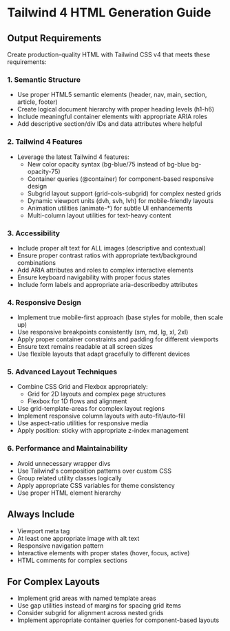 
# Tailwind 4 HTML Generation Guide

## Output Requirements

Create production-quality HTML with Tailwind CSS v4 that meets these requirements:

### 1. Semantic Structure
- Use proper HTML5 semantic elements (header, nav, main, section, article, footer)
- Create logical document hierarchy with proper heading levels (h1-h6)
- Include meaningful container elements with appropriate ARIA roles
- Add descriptive section/div IDs and data attributes where helpful

### 2. Tailwind 4 Features
- Leverage the latest Tailwind 4 features:
  - New color opacity syntax (bg-blue/75 instead of bg-blue bg-opacity-75)
  - Container queries (@container) for component-based responsive design
  - Subgrid layout support (grid-cols-subgrid) for complex nested grids
  - Dynamic viewport units (dvh, svh, lvh) for mobile-friendly layouts
  - Animation utilities (animate-*) for subtle UI enhancements
  - Multi-column layout utilities for text-heavy content

### 3. Accessibility
- Include proper alt text for ALL images (descriptive and contextual)
- Ensure proper contrast ratios with appropriate text/background combinations
- Add ARIA attributes and roles to complex interactive elements
- Ensure keyboard navigability with proper focus states
- Include form labels and appropriate aria-describedby attributes

### 4. Responsive Design
- Implement true mobile-first approach (base styles for mobile, then scale up)
- Use responsive breakpoints consistently (sm, md, lg, xl, 2xl)
- Apply proper container constraints and padding for different viewports
- Ensure text remains readable at all screen sizes
- Use flexible layouts that adapt gracefully to different devices

### 5. Advanced Layout Techniques
- Combine CSS Grid and Flexbox appropriately:
  - Grid for 2D layouts and complex page structures
  - Flexbox for 1D flows and alignment
- Use grid-template-areas for complex layout regions
- Implement responsive column layouts with auto-fit/auto-fill
- Use aspect-ratio utilities for responsive media
- Apply position: sticky with appropriate z-index management

### 6. Performance and Maintainability
- Avoid unnecessary wrapper divs
- Use Tailwind's composition patterns over custom CSS
- Group related utility classes logically
- Apply appropriate CSS variables for theme consistency
- Use proper HTML element hierarchy

## Always Include
- Viewport meta tag
- At least one appropriate image with alt text
- Responsive navigation pattern
- Interactive elements with proper states (hover, focus, active)
- HTML comments for complex sections

## For Complex Layouts
- Implement grid areas with named template areas
- Use gap utilities instead of margins for spacing grid items
- Consider subgrid for alignment across nested grids
- Implement appropriate container queries for component-based layouts
